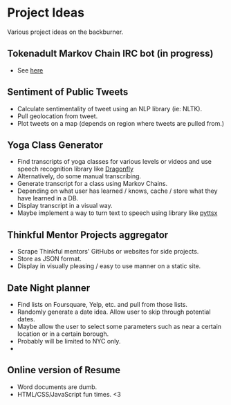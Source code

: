Project Ideas
=============

Various project ideas on the backburner.

Tokenadult Markov Chain IRC bot (in progress)
-------------
* See [here](https://github.com/dariajung/tokenadultbot)

Sentiment of Public Tweets
---------------------------
* Calculate sentimentality of tweet using an NLP library (ie: NLTK). 
* Pull geolocation from tweet.
* Plot tweets on a map (depends on region where tweets are pulled from.)


Yoga Class Generator 
--------------------
* Find transcripts of yoga classes for various levels or videos and use speech recognition library like [Dragonfly](https://code.google.com/p/dragonfly/) 
* Alternatively, do some manual transcribing.
* Generate transcript for a class using Markov Chains.
* Depending on what user has learned / knows, cache / store what they have learned in a DB.
* Display transcript in a visual way. 
* Maybe implement a way to turn text to speech using library like [pyttsx](https://pypi.python.org/pypi/pyttsx/1.0)


Thinkful Mentor Projects aggregator
--------------------
* Scrape Thinkful mentors' GitHubs or websites for side projects.
* Store as JSON format.
* Display in visually pleasing / easy to use manner on a static site. 

Date Night planner 
------------------
* Find lists on Foursquare, Yelp, etc. and pull from those lists.
* Randomly generate a date idea. Allow user to skip through potential dates. 
* Maybe allow the user to select some parameters such as near a certain location or in a certain borough. 
* Probably will be limited to NYC only.
* 

Online version of Resume
------------------------
* Word documents are dumb.
* HTML/CSS/JavaScript fun times. <3
